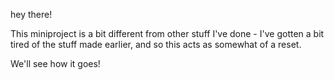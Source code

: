 hey there!

This miniproject is a bit different from other stuff I've done - I've gotten a bit tired of the stuff made earlier, and so this acts as somewhat of a reset.

We'll see how it goes!
